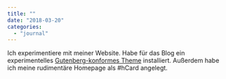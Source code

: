 ```yaml
---
title: ""
date: "2018-03-20"
categories: 
  - "journal"
---
```


Ich experimentiere mit meiner Website. Habe für das Blog ein experimentelles [Gutenberg-konformes Theme](https://themeshaper.com/2018/02/15/styling-themes-for-gutenberg/fashion-blog-2/) installiert. Außerdem habe ich meine rudimentäre Homepage als #hCard angelegt.
